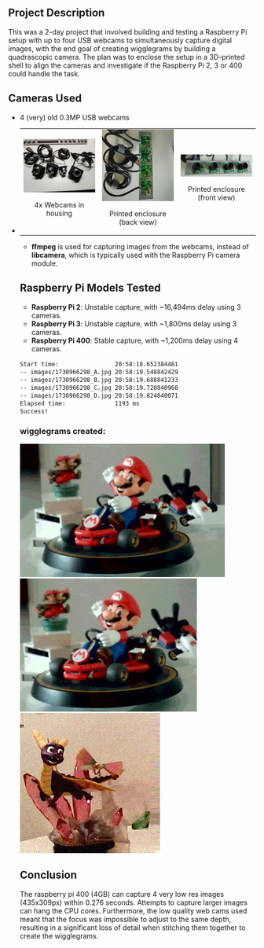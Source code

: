 ## Project Description
This was a 2-day project that involved building and testing a Raspberry Pi setup with up to four USB webcams to simultaneously capture digital images, with the end goal of creating wigglegrams by building a quadrascopic camera. The plan was to enclose the setup in a 3D-printed shell to align the cameras and investigate if the Raspberry Pi 2, 3 or 400 could handle the task.

## Cameras Used
- 4 (very) old 0.3MP USB webcams
- <table>
  <tr>
    <td style="text-align: center;">
      <img src="readme/webcams_1.jpg" alt="4x Webcams in housing" width="200"/>
      <p>4x Webcams in housing</p>
    </td>
    <td style="text-align: center;">
      <img src="readme/webcams_2_back.jpg" alt="Printed enclosure (back view)" width="200"/>
      <p>Printed enclosure (back view)</p>
    </td>
    <td style="text-align: center;">
      <img src="readme/webcams_3_front.jpg" alt="Printed enclosure (front view)" width="200"/>
      <p>Printed enclosure (front view)</p>
    </td>
  </tr>
</table>

- **ffmpeg** is used for capturing images from the webcams, instead of **libcamera**, which is typically used with the Raspberry Pi camera module.

## Raspberry Pi Models Tested
- **Raspberry Pi 2**: Unstable capture, with ~16,494ms delay using 3 cameras.
- **Raspberry Pi 3**: Unstable capture, with ~1,800ms delay using 3 cameras.
- **Raspberry Pi 400**: Stable capture, with ~1,200ms delay using 4 cameras.
```
Start time:                20:58:18.652384481
-- images/1730966298_A.jpg 20:58:19.548842429
-- images/1730966298_B.jpg 20:58:19.688841233
-- images/1730966298_C.jpg 20:58:19.720840960
-- images/1730966298_D.jpg 20:58:19.824840071
Elapsed time:              1193 ms
Success!
```

### wigglegrams created:
![](readme/1731046338_A.gif)
![](readme/1731046338_B.gif)
![](readme/1731052035_A.gif)

 ## Conclusion
 The raspberry pi 400 (4GB) can capture 4 very low res images (435x309px) within 0.276 seconds. Attempts to capture larger images can hang the CPU cores. Furthermore, the low quality web cams used meant that the focus was impossible to adjust to the same depth, resulting in a significant loss of detail when stitching them together to create the wigglegrams. 
